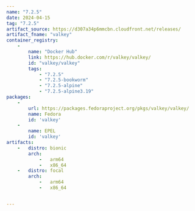 ```yaml
---
name: "7.2.5"
date: 2024-04-15
tag: "7.2.5"
artifact_source: https://d307a34p6mmcbn.cloudfront.net/releases/
artifact_fname: "valkey"
container_registry:
    - 
        name: "Docker Hub"
        link: https://hub.docker.com/r/valkey/valkey/
        id: "valkey/valkey"
        tags:
            - "7.2.5"
            - "7.2.5-bookworm"
            - "7.2.5-alpine"
            - "7.2.5-alpine3.19"
packages:
    -
        url: https://packages.fedoraproject.org/pkgs/valkey/valkey/
        name: Fedora
        id: 'valkey'
    -
        name: EPEL
        id: 'valkey'
artifacts:
    -   distro: bionic
        arch: 
            -   arm64
            -   x86_64
    -   distro: focal
        arch:
            -   arm64
            -   x86_64


---
```

